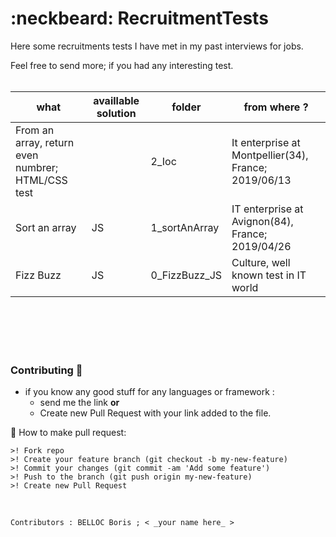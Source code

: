 # :neckbeard: RecruitmentTests


Here some recruitments tests I have met in my past interviews for jobs.

Feel free to send more; if you had any interesting test.
<br>
<br>

what |  availlable solution | folder | from where ?
---| ---| ---| ---
From an array, return even numbrer; HTML/CSS test | | 2_Ioc | It enterprise at Montpellier(34), France; 2019/06/13
Sort an array | JS | 1_sortAnArray | IT enterprise at Avignon(84), France; 2019/04/26
Fizz Buzz | JS | 0_FizzBuzz_JS | Culture, well known test in IT world

<br><br><br><br>

### Contributing :pill:
* if you know any good stuff for any languages or framework :
    * send me the link **or**
    * Create new Pull Request with your link added to the file.
    
:office: How to make pull request:

    >! Fork repo
    >! Create your feature branch (git checkout -b my-new-feature)
    >! Commit your changes (git commit -am 'Add some feature')
    >! Push to the branch (git push origin my-new-feature)
    >! Create new Pull Request
<br/>

    Contributors : BELLOC Boris ; < _your name here_ >
